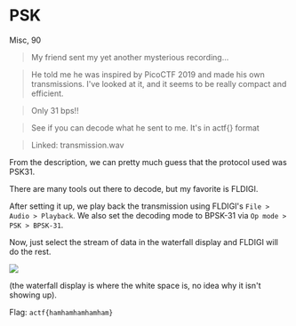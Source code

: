 # PSK
Misc, 90

> My friend sent my yet another mysterious recording...

> He told me he was inspired by PicoCTF 2019 and made his own transmissions. I've looked at it, and it seems to be really compact and efficient.

> Only 31 bps!!

> See if you can decode what he sent to me. It's in actf{} format

> Linked: transmission.wav

From the description, we can pretty much guess that the protocol used was PSK31.

There are many tools out there to decode, but my favorite is FLDIGI.

After setting it up, we play back the transmission using FLDIGI's `File > Audio > Playback`. We also set the decoding mode to BPSK-31 via `Op mode > PSK > BPSK-31`.

Now, just select the stream of data in the waterfall display and FLDIGI will do the rest.

![](https://i.imgur.com/QdcJZB3.png)

(the waterfall display is where the white space is, no idea why it isn't showing up).


Flag: `actf{hamhamhamhamham}`